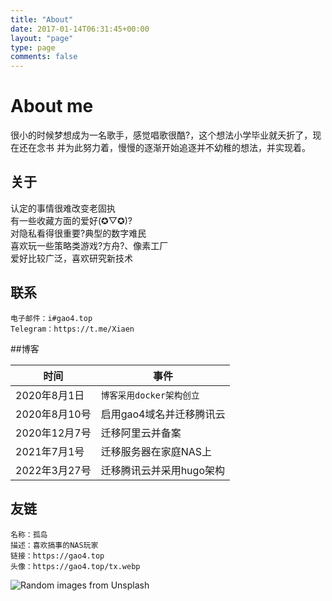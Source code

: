 ```yaml
---
title: "About"
date: 2017-01-14T06:31:45+00:00
layout: "page"
type: page
comments: false
---
```


# About me
很小的时候梦想成为一名歌手，感觉唱歌很酷?，这个想法小学毕业就夭折了，现在还在念书 并为此努力着，慢慢的逐渐开始追逐并不幼稚的想法，并实现着。



## 关于




认定的事情很难改变老固执  
有一些收藏方面的爱好(✪▽✪)?  
对隐私看得很重要?典型的数字难民  
喜欢玩一些策略类游戏?方舟?、像素工厂  
爱好比较广泛，喜欢研究新技术  



## 联系



```
电子邮件：i#gao4.top
Telegram：https://t.me/Xiaen
```



##博客

| 时间 |  事件   |
| --- | --- |
| 2020年8月1日  | `博客采用docker架构创立` |
| 2020年8月10号 | 启用gao4域名并迁移腾讯云|                                     
| 2020年12月7号 | 迁移阿里云并备案|
|2021年7月1号     | 迁移服务器在家庭NAS上 |
|2022年3月27号     | 迁移腾讯云并采用hugo架构 |

## 友链
```
名称：孤岛
描述：喜欢搞事的NAS玩家
链接：https://gao4.top
头像：https://gao4.top/tx.webp
```

![Random images from Unsplash](https://source.unsplash.com/random/1000x500)